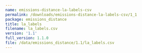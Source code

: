 ```yaml
---
name: emissions-distance-la-labels-csv
permalink: /downloads/emissions-distance-la-labels-csv/1_1
package: emissions_distance
title: la_labels
filename: la_labels.csv
version: '1.1'
full_version: 1.1.0
file: /data/emissions_distance/1.1/la_labels.csv
---
```

